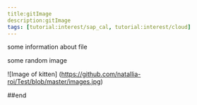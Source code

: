 ```yaml
---
title:gitImage
description:gitImage
tags: [tutorial:interest/sap_cal, tutorial:interest/cloud]
---
```


some information about file

some random image

![Image of kitten] (https://github.com/natallia-roi/Test/blob/master/images.jpg)


##end
